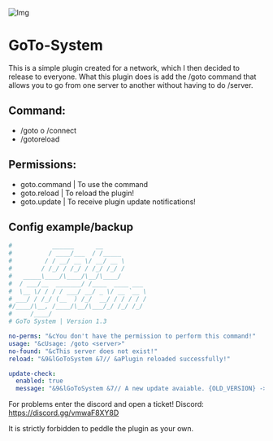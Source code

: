 ![Img](https://i.imgur.com/pmrFShw.png)

# GoTo-System

This is a simple plugin created for a network, which I then decided to release to everyone. What this plugin does is add the /goto command that allows you to go from one server to another without having to do /server.


## Command:
- /goto <server> o /connect <server>
- /gotoreload

## Permissions:
- goto.command | To use the command
- goto.reload | To reload the plugin!
- goto.update | To receive plugin update notifications!


## Config example/backup
```yaml
#           ______      __
#          / ____/___  / /_____
#         / / __/ __ \/ __/ __ \
#        / /_/ / /_/ / /_/ /_/ /
#   _____\____/\____/\__/\____/
#  / ___/__  _______/ /____  ____ ___
#  \__ \/ / / / ___/ __/ _ \/ __ `__ \
# ___/ / /_/ (__  ) /_/  __/ / / / / /
#/____/\__, /____/\__/\___/_/ /_/ /_/
#     /____/
# GoTo System | Version 1.3

no-perms: "&cYou don't have the permission to perform this command!"
usage: "&cUsage: /goto <server>"
no-found: "&cThis server does not exist!"
reload: "&9&lGoToSystem &7// &aPlugin reloaded successfully!"

update-check:
  enabled: true
  message: "&9&lGoToSystem &7// A new update avaiable. {OLD_VERSION} -> {NEW_VERSION}"
```

For problems enter the discord and open a ticket!
Discord: https://discord.gg/vmwaF8XY8D

It is strictly forbidden to peddle the plugin as your own.


